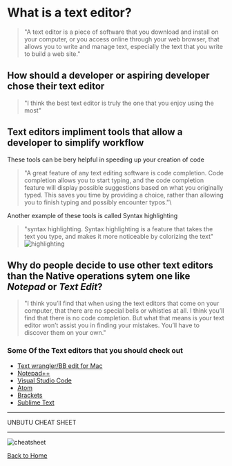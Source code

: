 # **What is a text editor?**

> "A text editor is a piece of software that you download and install on
your computer, or you access online through your web browser, that
allows you to write and manage text, especially the text that you write
to build a web site."

## How should a developer or aspiring developer chose their text editor

>"I think the best text editor is
truly the one that you enjoy using the most"

## Text editors impliment tools that allow a developer to simplify workflow

  These tools can be bery helpful in speeding up your creation of code
  >"A great feature of any text editing software is code completion. Code
completion allows you to start typing, and the code completion
feature will display possible suggestions based on what you originally
typed. This saves you time by providing a choice, rather than allowing
you to finish typing and possibly encounter typos."\

Another example of these tools is called Syntax highlighting
>"syntax
highlighting. Syntax highlighting is a feature that takes the text you
type, and makes it more noticeable by colorizing the text"  
![highlighting](https://user-images.githubusercontent.com/113924687/191152520-f17486b7-8b78-4ca2-8ea3-bb5362718785.jpg)

## Why do people decide to use other text editors than the Native operations sytem one like *Notepad* or *Text Edit*?

> "I think you’ll find that when using the text editors that come on your
computer, that there are no special bells or whistles at all. I think
you’ll find that there is no code completion. But what that means is
your text editor won’t assist you in finding your mistakes. You’ll have
to discover them on your own."

### Some Of the Text editors that you should check out

- [Text wrangler/BB edit for Mac](https://www.barebones.com/products/bbedit/TimetoSwitchFree.html?gclid=CjwKCAjwpqCZBhAbEiwAa7pXeR458dX2BHuHecD0BApxqMW9D10tIl1WKCn80J6pFGZyNkUt9aLpVBoC58wQAvD_BwE)
- [Notepad++](https://notepad-plus-plus.org/downloads/)
- [Visual Studio Code](https://code.visualstudio.com/)
- [Atom](https://atom.io/)
- [Brackets](https://brackets.io/)
- [Sublime Text](https://www.sublimetext.com/)

---
UNBUTU CHEAT SHEET

---
![cheatsheet](https://user-images.githubusercontent.com/113924687/191155369-abb9ef54-e8d7-4007-be13-18098fdb95df.jpg)

[Back to Home](../README.md)